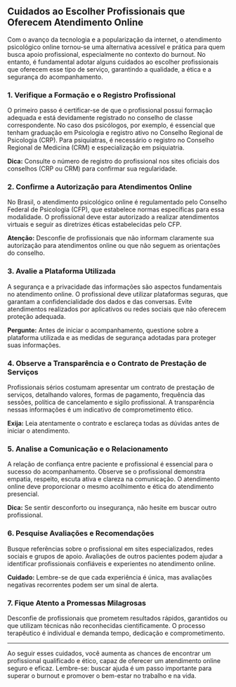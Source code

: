 
## Cuidados ao Escolher Profissionais que Oferecem Atendimento Online

Com o avanço da tecnologia e a popularização da internet, o atendimento psicológico online tornou-se uma alternativa acessível e prática para quem busca apoio profissional, especialmente no contexto do burnout. No entanto, é fundamental adotar alguns cuidados ao escolher profissionais que oferecem esse tipo de serviço, garantindo a qualidade, a ética e a segurança do acompanhamento.

### 1. Verifique a Formação e o Registro Profissional

O primeiro passo é certificar-se de que o profissional possui formação adequada e está devidamente registrado no conselho de classe correspondente. No caso dos psicólogos, por exemplo, é essencial que tenham graduação em Psicologia e registro ativo no Conselho Regional de Psicologia (CRP). Para psiquiatras, é necessário o registro no Conselho Regional de Medicina (CRM) e especialização em psiquiatria.

**Dica:** Consulte o número de registro do profissional nos sites oficiais dos conselhos (CRP ou CRM) para confirmar sua regularidade.

### 2. Confirme a Autorização para Atendimentos Online

No Brasil, o atendimento psicológico online é regulamentado pelo Conselho Federal de Psicologia (CFP), que estabelece normas específicas para essa modalidade. O profissional deve estar autorizado a realizar atendimentos virtuais e seguir as diretrizes éticas estabelecidas pelo CFP.

**Atenção:** Desconfie de profissionais que não informam claramente sua autorização para atendimentos online ou que não seguem as orientações do conselho.

### 3. Avalie a Plataforma Utilizada

A segurança e a privacidade das informações são aspectos fundamentais no atendimento online. O profissional deve utilizar plataformas seguras, que garantam a confidencialidade dos dados e das conversas. Evite atendimentos realizados por aplicativos ou redes sociais que não oferecem proteção adequada.

**Pergunte:** Antes de iniciar o acompanhamento, questione sobre a plataforma utilizada e as medidas de segurança adotadas para proteger suas informações.

### 4. Observe a Transparência e o Contrato de Prestação de Serviços

Profissionais sérios costumam apresentar um contrato de prestação de serviços, detalhando valores, formas de pagamento, frequência das sessões, política de cancelamento e sigilo profissional. A transparência nessas informações é um indicativo de comprometimento ético.

**Exija:** Leia atentamente o contrato e esclareça todas as dúvidas antes de iniciar o atendimento.

### 5. Analise a Comunicação e o Relacionamento

A relação de confiança entre paciente e profissional é essencial para o sucesso do acompanhamento. Observe se o profissional demonstra empatia, respeito, escuta ativa e clareza na comunicação. O atendimento online deve proporcionar o mesmo acolhimento e ética do atendimento presencial.

**Dica:** Se sentir desconforto ou insegurança, não hesite em buscar outro profissional.

### 6. Pesquise Avaliações e Recomendações

Busque referências sobre o profissional em sites especializados, redes sociais e grupos de apoio. Avaliações de outros pacientes podem ajudar a identificar profissionais confiáveis e experientes no atendimento online.

**Cuidado:** Lembre-se de que cada experiência é única, mas avaliações negativas recorrentes podem ser um sinal de alerta.

### 7. Fique Atento a Promessas Milagrosas

Desconfie de profissionais que prometem resultados rápidos, garantidos ou que utilizam técnicas não reconhecidas cientificamente. O processo terapêutico é individual e demanda tempo, dedicação e comprometimento.

---

Ao seguir esses cuidados, você aumenta as chances de encontrar um profissional qualificado e ético, capaz de oferecer um atendimento online seguro e eficaz. Lembre-se: buscar ajuda é um passo importante para superar o burnout e promover o bem-estar no trabalho e na vida.
```
